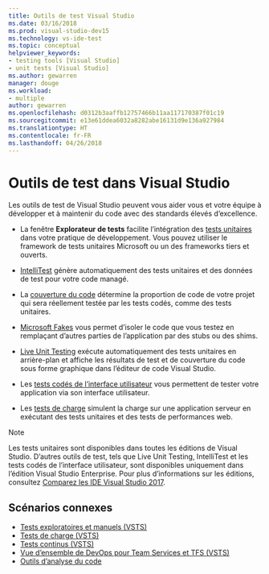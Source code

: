 ```yaml
---
title: Outils de test Visual Studio
ms.date: 03/16/2018
ms.prod: visual-studio-dev15
ms.technology: vs-ide-test
ms.topic: conceptual
helpviewer_keywords:
- testing tools [Visual Studio]
- unit tests [Visual Studio]
ms.author: gewarren
manager: douge
ms.workload:
- multiple
author: gewarren
ms.openlocfilehash: d0312b3aaffb12757466b11aa117170387f01c19
ms.sourcegitcommit: e13e61ddea6032a8282abe16131d9e136a927984
ms.translationtype: HT
ms.contentlocale: fr-FR
ms.lasthandoff: 04/26/2018
---
```

# <a name="testing-tools-in-visual-studio"></a>Outils de test dans Visual Studio

Les outils de test de Visual Studio peuvent vous aider vous et votre équipe à développer et à maintenir du code avec des standards élevés d’excellence.

- La fenêtre **Explorateur de tests** facilite l’intégration des [tests unitaires](../test/unit-test-your-code.md) dans votre pratique de développement. Vous pouvez utiliser le framework de tests unitaires Microsoft ou un des frameworks tiers et ouverts.

- [IntelliTest](../test/generate-unit-tests-for-your-code-with-intellitest.md) génère automatiquement des tests unitaires et des données de test pour votre code managé.

- La [couverture du code](../test/using-code-coverage-to-determine-how-much-code-is-being-tested.md) détermine la proportion de code de votre projet qui sera réellement testée par les tests codés, comme des tests unitaires.

- [Microsoft Fakes](../test/isolating-code-under-test-with-microsoft-fakes.md) vous permet d’isoler le code que vous testez en remplaçant d’autres parties de l’application par des stubs ou des shims.

- [Live Unit Testing](../test/live-unit-testing.md) exécute automatiquement des tests unitaires en arrière-plan et affiche les résultats de test et de couverture du code sous forme graphique dans l’éditeur de code Visual Studio.

- Les [tests codés de l’interface utilisateur](../test/use-ui-automation-to-test-your-code.md) vous permettent de tester votre application via son interface utilisateur.

- Les [tests de charge](../test/quickstart-create-a-load-test-project.md) simulent la charge sur une application serveur en exécutant des tests unitaires et des tests de performances web.

> [!NOTE]
> Les tests unitaires sont disponibles dans toutes les éditions de Visual Studio. D’autres outils de test, tels que Live Unit Testing, IntelliTest et les tests codés de l’interface utilisateur, sont disponibles uniquement dans l’édition Visual Studio Enterprise. Pour plus d’informations sur les éditions, consultez [Comparez les IDE Visual Studio 2017](https://www.visualstudio.com/vs/compare/).

## <a name="related-scenarios"></a>Scénarios connexes

* [Tests exploratoires et manuels (VSTS)](/vsts/manual-test/)
* [Tests de charge (VSTS)](/vsts/load-test/index)
* [Tests continus (VSTS)](/vsts/build-release/test/index)
* [Vue d’ensemble de DevOps pour Team Services et TFS (VSTS)](/vsts/user-guide/devops-alm-overview)
* [Outils d’analyse du code](../code-quality/analyzing-application-quality-by-using-code-analysis-tools.md)
